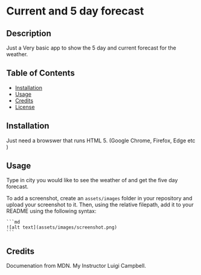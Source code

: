 # Current and 5 day forecast

## Description

Just a Very basic app to show the 5 day and current forecast for the weather.

## Table of Contents 

- [Installation](#installation)
- [Usage](#usage)
- [Credits](#credits)
- [License](#license)

## Installation

Just need a browswer that runs HTML 5. (Google Chrome, Firefox, Edge etc
)
## Usage

Type in city you would like to see the weather of and get the five day forecast. 


To add a screenshot, create an `assets/images` folder in your repository and upload your screenshot to it. Then, using the relative filepath, add it to your README using the following syntax:

    ```md
    ![alt text](assets/images/screenshot.png)
    ```

## Credits

Documenation from MDN. My Instructor Luigi Campbell. 



